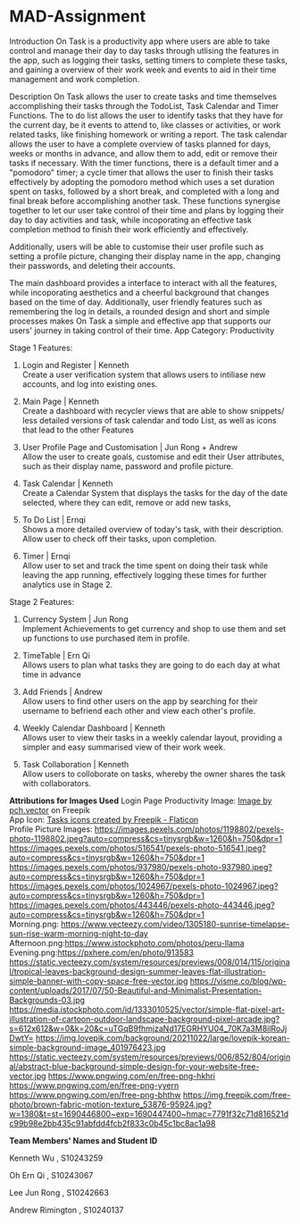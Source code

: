 # MAD-Assignment

Introduction
On Task is a productivity app where users are able to take control and manage their day to day tasks through utlising the features in the app, such as logging their tasks, setting timers to complete these tasks, and gaining a overview of their work week and events to aid in their time management and work completion.

Description
On Task allows the user to create tasks and time themselves accomplishing their tasks through the TodoList, Task Calendar and Timer Functions. 
The to do list allows the user to identify tasks that they have for the current day, be it events to attend to, like classes or activities, or work related tasks, like finishing homework or writing a report. The task calendar allows the user to have a complete overview of tasks planned for days, weeks or months in advance, and allow them to add, edit or remove their tasks if necessary. With the timer functions, there is a default timer and a "pomodoro" timer; a cycle timer that allows the user to finish their tasks effectively by adopting the pomodoro method which uses a set duration spent on tasks, followed by a short break, and completed with a long and final break before accomplishing another task. These functions synergise together to let our user take control of their time and plans by logging their day to day activities and task, while incoporating an effective task completion method to finish their work efficiently and effectively. 

Additionally, users will be able to customise their user profile such as setting a profile picture, changing their display name in the app, changing their passwords, and deleting their accounts.

The main dashboard provides a interface to interact with all the features, while incoporating aesthetics and a cheerful background that changes based on the time of day. Additionally, user friendly features such as remembering the log in details, a rounded design and short and simple processes makes On Task a simple and effective app that supports our users' journey in taking control of their time.
App Category: Productivity

Stage 1 Features: 

1. Login and Register | Kenneth<br>
Create a user verification system that allows users to intiliase new accounts, and log into existing ones.

2. Main Page | Kenneth<br>
Create a dashboard with recycler views that are able to show snippets/ less detailed versions of task calendar and todo List, as well as icons that lead to the other Features

3. User Profile Page and Customisation | Jun Rong + Andrew<br> 
Allow the user to create goals, customise and edit their User attributes, such as their display name, password and profile picture.

4. Task Calendar | Kenneth<br>
Create a Calendar System that displays the tasks for the day of the date selected, where they can edit, remove or add new tasks,

5. To Do List | Ernqi<br>
Shows a more detailed overview of today's task, with their description. Allow user to check off their tasks, upon completion.

6. Timer | Ernqi<br>
Allow user to set and track the time spent on doing their task while leaving the app running, effectively logging these times for further analytics use in Stage 2.

Stage 2 Features:

1. Currency System | Jun Rong <br>
Implement Achievements to get currency and shop to use them and set up functions to use purchased item in profile.

2. TimeTable | Ern Qi<br>
Allows users to plan what tasks they are going to do each day at what time in advance

3. Add Friends | Andrew<br>
Allow users to find other users on the app by searching for their username to befriend each other and view each other's profile.

4. Weekly Calendar Dashboard | Kenneth<br>
Allows user to view their tasks in a weekly calendar layout, providing a simpler and easy summarised view of their work week.

5. Task Collaboration | Kenneth<br>
Allow users to colloborate on tasks, whereby the owner shares the task with collaborators.


**Attributions for Images Used**
Login Page Productivity Image: <a href="https://www.freepik.com/free-vector/timing-project-scheduling_6976404.htm#query=productivity&position=3&from_view=search&track=sph">Image by pch.vector</a> on Freepik<br>
App Icon: <a href="https://www.flaticon.com/free-icons/tasks" title="tasks icons">Tasks icons created by Freepik - Flaticon</a><br>
Profile Picture Images: https://images.pexels.com/photos/1198802/pexels-photo-1198802.jpeg?auto=compress&cs=tinysrgb&w=1260&h=750&dpr=1<br>
https://images.pexels.com/photos/516541/pexels-photo-516541.jpeg?auto=compress&cs=tinysrgb&w=1260&h=750&dpr=1<br>
https://images.pexels.com/photos/937980/pexels-photo-937980.jpeg?auto=compress&cs=tinysrgb&w=1260&h=750&dpr=1<br>
https://images.pexels.com/photos/1024967/pexels-photo-1024967.jpeg?auto=compress&cs=tinysrgb&w=1260&h=750&dpr=1<br>
https://images.pexels.com/photos/443446/pexels-photo-443446.jpeg?auto=compress&cs=tinysrgb&w=1260&h=750&dpr=1<br>
Morning.png: https://www.vecteezy.com/video/1305180-sunrise-timelapse-sun-rise-warm-morning-night-to-day<br>
Afternoon.png:https://www.istockphoto.com/photos/peru-llama<br>
Evening.png:https://pxhere.com/en/photo/913583<br>
https://static.vecteezy.com/system/resources/previews/008/014/115/original/tropical-leaves-background-design-summer-leaves-flat-illustration-simple-banner-with-copy-space-free-vector.jpg
https://visme.co/blog/wp-content/uploads/2017/07/50-Beautiful-and-Minimalist-Presentation-Backgrounds-03.jpg
https://media.istockphoto.com/id/1333010525/vector/simple-flat-pixel-art-illustration-of-cartoon-outdoor-landscape-background-pixel-arcade.jpg?s=612x612&w=0&k=20&c=uTGqB9fhmjzaNd17EGRHYU04_70K7a3M8ilRoJjDwtY=
https://img.lovepik.com/background/20211022/large/lovepik-korean-simple-background-image_401976423.jpg
https://static.vecteezy.com/system/resources/previews/006/852/804/original/abstract-blue-background-simple-design-for-your-website-free-vector.jpg
https://www.pngwing.com/en/free-png-hkhri
https://www.pngwing.com/en/free-png-yyern
https://www.pngwing.com/en/free-png-bhthw
https://img.freepik.com/free-photo/brown-fabric-motion-texture_53876-95924.jpg?w=1380&t=st=1690446800~exp=1690447400~hmac=7791f32c71d816521dc99b98e2bb435c91abfdd4fcb2f833c0b45c1bc8ac1a98

**Team Members' Names and Student ID**

Kenneth Wu , S10243259

Oh Ern Qi , S10243067

Lee Jun Rong , S10242663

Andrew Rimington , S10240137

